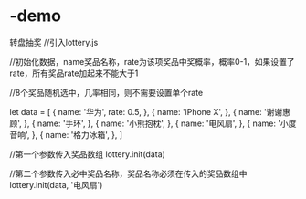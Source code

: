 # -demo
转盘抽奖
//引入lottery.js
 
//初始化数据，name奖品名称，rate为该项奖品中奖概率，概率0-1，如果设置了rate，所有奖品rate加起来不能大于1
 
//8个奖品随机选中，几率相同，则不需要设置单个rate
 
let data = [
    {
      name: '华为',
      rate: 0.5,
    },
    {
      name: 'iPhone X',
    },
    {
      name: '谢谢惠顾',
    },
    {
      name: '手环',
    },
    {
      name: '小熊抱枕',
    },
    {
      name: '电风扇',
    },
    {
      name: '小度音响',
    },
    {
      name: '格力冰箱',
    },
  ]
 
//第一个参数传入奖品数组
lottery.init(data)
 
//第二个参数传入必中奖品名称，奖品名称必须在传入的奖品数组中
lottery.init(data, '电风扇')
